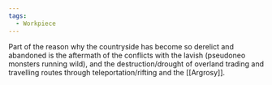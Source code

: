 ```yaml
---
tags:
  - Workpiece
---
```

Part of the reason why the countryside has become so derelict and abandoned is the aftermath of the conflicts with the lavish (pseudoneo monsters running wild), and the destruction/drought of overland trading and travelling routes through teleportation/rifting and the [[Argrosy]]. 
